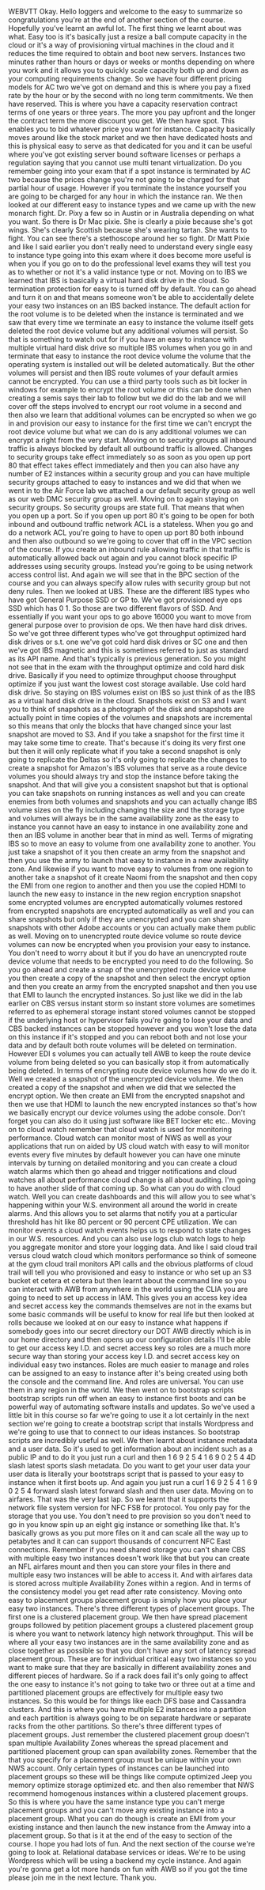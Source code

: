  
 WEBVTT 
 Okay. 
 Hello loggers and welcome to the easy to summarize so congratulations you're at the end of another section 
 of the course. 
 Hopefully you've learnt an awful lot. 
 The first thing we learnt about was what. 
 Easy too is it's basically just a resize a ball compute capacity in the cloud or it's a way of provisioning 
 virtual machines in the cloud and it reduces the time required to obtain and boot new servers. 
 Instances two minutes rather than hours or days or weeks or months depending on where you work and it 
 allows you to quickly scale capacity both up and down as your computing requirements change. 
 So we have four different pricing models for AC two we've got on demand and this is where you pay a 
 fixed rate by the hour or by the second with no long term commitments. 
 We then have reserved. 
 This is where you have a capacity reservation contract terms of one years or three years. 
 The more you pay upfront and the longer the contract term the more discount you get. 
 We then have spot. 
 This enables you to bid whatever price you want for instance. 
 Capacity basically moves around like the stock market and we then have dedicated hosts and this is physical 
 easy to serve as that dedicated for you and it can be useful where you've got existing server bound 
 software licenses or perhaps a regulation saying that you cannot use multi tenant virtualization. 
 Do you remember going into your exam that if a spot instance is terminated by AC two because the prices 
 change you're not going to be charged for that partial hour of usage. 
 However if you terminate the instance yourself you are going to be charged for any hour in which the 
 instance ran. 
 We then looked at our different easy to instance types and we came up with the new monarch fight. 
 Dr. Pixy a few so in Austin or in Australia depending on what you want. 
 So there is Dr Mac pixie. 
 She is clearly a pixie because she's got wings. 
 She's clearly Scottish because she's wearing tartan. 
 She wants to fight. 
 You can see there's a stethoscope around her so fight. 
 Dr Matt Pixie and like I said earlier you don't really need to understand every single easy to instance 
 type going into this exam where it does become more useful is when you if you go on to do the professional 
 level exams they will test you as to whether or not it's a valid instance type or not. 
 Moving on to IBS we learned that IBS is basically a virtual hard disk drive in the cloud. 
 So termination protection for easy to is turned off by default. 
 You can go ahead and turn it on and that means someone won't be able to accidentally delete your easy 
 two instances on an IBS backed instance. 
 The default action for the root volume is to be deleted when the instance is terminated and we saw that 
 every time we terminate an easy to instance the volume itself gets deleted the root device volume but 
 any additional volumes will persist. 
 So that is something to watch out for if you have an easy to instance with multiple virtual hard disk 
 drive so multiple IBS volumes when you go in and terminate that easy to instance the root device volume 
 the volume that the operating system is installed out will be deleted automatically. 
 But the other volumes will persist and then IBS route volumes of your default armies cannot be encrypted. 
 You can use a third party tools such as bit locker in windows for example to encrypt the root volume 
 or this can be done when creating a semis says their lab to follow but we did do the lab and we will 
 cover off the steps involved to encrypt our root volume in a second and then also we learn that additional 
 volumes can be encrypted so when we go in and provision our easy to instance for the first time we can't 
 encrypt the root device volume but what we can do is any additional volumes we can encrypt a right from 
 the very start. 
 Moving on to security groups all inbound traffic is always blocked by default all outbound traffic is 
 allowed. 
 Changes to security groups take effect immediately so as soon as you open up port 80 that effect takes 
 effect immediately and then you can also have any number of E2 instances within a security group and 
 you can have multiple security groups attached to easy to instances and we did that when we went in 
 to the Air Force lab we attached a our default security group as well as our web DMC security group 
 as well. 
 Moving on to again staying on security groups. 
 So security groups are state full. 
 That means that when you open up a port. 
 So if you open up port 80 it's going to be open for both inbound and outbound traffic network ACL is 
 a stateless. 
 When you go and do a network ACL you're going to have to open up port 80 both inbound and then also 
 outbound so we're going to cover that off in the VPC section of the course. 
 If you create an inbound rule allowing traffic in that traffic is automatically allowed back out again 
 and you cannot block specific IP addresses using security groups. 
 Instead you're going to be using network access control list. 
 And again we will see that in the BPC section of the course and you can always specify allow rules with 
 security group but not deny rules. 
 Then we looked at UBS. 
 These are the different IBS types who have got General Purpose SSD or GP to. 
 We've got provisioned eye ops SSD which has 0 1. 
 So those are two different flavors of SSD. 
 And essentially if you want your ops to go above 16000 you want to move from general purpose over to 
 provision de ops. 
 We then have hard disk drives. 
 So we've got three different types who've got throughput optimized hard disk drives or s.t. one we've 
 got cold hard disk drives or SC one and then we've got IBS magnetic and this is sometimes referred to 
 just as standard as its API name. 
 And that's typically is previous generation. 
 So you might not see that in the exam with the throughput optimize and cold hard disk drive. 
 Basically if you need to optimize throughput choose throughput optimize if you just want the lowest 
 cost storage available. 
 Use cold hard disk drive. 
 So staying on IBS volumes exist on IBS so just think of as the IBS as a virtual hard disk drive in the 
 cloud. 
 Snapshots exist on S3 and I want you to think of snapshots as a photograph of the disk and snapshots 
 are actually point in time copies of the volumes and snapshots are incremental so this means that only 
 the blocks that have changed since your last snapshot are moved to S3. 
 And if you take a snapshot for the first time it may take some time to create. 
 That's because it's doing its very first one but then it will only replicate what if you take a second 
 snapshot is only going to replicate the Deltas so it's only going to replicate the changes to create 
 a snapshot for Amazon's IBS volumes that serve as a route device volumes you should always try and stop 
 the instance before taking the snapshot. 
 And that will give you a consistent snapshot but that is optional you can take snapshots on running 
 instances as well and you can create enemies from both volumes and snapshots and you can actually change 
 IBS volume sizes on the fly including changing the size and the storage type and volumes will always 
 be in the same availability zone as the easy to instance you cannot have an easy to instance in one 
 availability zone and then an IBS volume in another bear that in mind as well. 
 Terms of migrating IBS so to move an easy to volume from one availability zone to another. 
 You just take a snapshot of it you then create an army from the snapshot and then you use the army to 
 launch that easy to instance in a new availability zone. 
 And likewise if you want to move easy to volumes from one region to another take a snapshot of it create 
 Naomi from the snapshot and then copy the EMI from one region to another and then you use the copied 
 HDMI to launch the new easy to instance in the new region encryption snapshot some encrypted volumes 
 are encrypted automatically volumes restored from encrypted snapshots are encrypted automatically as 
 well and you can share snapshots but only if they are unencrypted and you can share snapshots with other 
 Adobe accounts or you can actually make them public as well. 
 Moving on to unencrypted route device volume so route device volumes can now be encrypted when you provision 
 your easy to instance. 
 You don't need to worry about it but if you do have an unencrypted route device volume that needs to 
 be encrypted you need to do the following. 
 So you go ahead and create a snap of the unencrypted route device volume you then create a copy of the 
 snapshot and then select the encrypt option and then you create an army from the encrypted snapshot 
 and then you use that EMI to launch the encrypted instances. 
 So just like we did in the lab earlier on CBS versus instant storm so instant store volumes are sometimes 
 referred to as ephemeral storage instant stored volumes cannot be stopped if the underlying host or 
 hypervisor fails you're going to lose your data and CBS backed instances can be stopped however and 
 you won't lose the data on this instance if it's stopped and you can reboot both and not lose your data 
 and by default both route volumes will be deleted on termination. 
 However EDI s volumes you can actually tell AWB to keep the route device volume from being deleted so 
 you can basically stop it from automatically being deleted. 
 In terms of encrypting route device volumes how do we do it. 
 Well we created a snapshot of the unencrypted device volume. 
 We then created a copy of the snapshot and when we did that we selected the encrypt option. 
 We then create an EMI from the encrypted snapshot and then we use that HDMI to launch the new encrypted 
 instances so that's how we basically encrypt our device volumes using the adobe console. 
 Don't forget you can also do it using just software like BET locker etc etc.. 
 Moving on to cloud watch remember that cloud watch is used for monitoring performance. 
 Cloud watch can monitor most of NWS as well as your applications that run on aided by US cloud watch 
 with easy to will monitor events every five minutes by default however you can have one minute intervals 
 by turning on detailed monitoring and you can create a cloud watch alarms which then go ahead and trigger 
 notifications and cloud watches all about performance cloud change is all about auditing. 
 I'm going to have another slide of that coming up. 
 So what can you do with cloud watch. 
 Well you can create dashboards and this will allow you to see what's happening within your W.S. environment 
 all around the world in create alarms. 
 And this allows you to set alarms that notify you at a particular threshold has hit like 80 percent 
 or 90 percent CPE utilization. 
 We can monitor events a cloud watch events helps us to respond to state changes in our W.S. resources. 
 And you can also use logs club watch logs to help you aggregate monitor and store your logging data. 
 And like I said cloud trail versus cloud watch cloud which monitors performance so think of someone 
 at the gym cloud trail monitors API calls and the obvious platforms of cloud trail will tell you who 
 provisioned and easy to instance or who set up an S3 bucket et cetera et cetera but then learnt about 
 the command line so you can interact with AWB from anywhere in the world using the CLIA you are going 
 to need to set up access in IAM. 
 This gives you an access key idea and secret access key the commands themselves are not in the exams 
 but some basic commands will be useful to know for real life but then looked at rolls because we looked 
 at on our easy to instance what happens if somebody goes into our secret directory our DOT AWB directly 
 which is in our home directory and then opens up our configuration details I'll be able to get our access 
 key I.D. and secret access key so roles are a much more secure way than storing your access key I.D. 
 and secret access key on individual easy two instances. 
 Roles are much easier to manage and roles can be assigned to an easy to instance after it's being created 
 using both the console and the command line. 
 And roles are universal. 
 You can use them in any region in the world. 
 We then went on to bootstrap scripts bootstrap scripts run off when an easy to instance first boots 
 and can be powerful way of automating software installs and updates. 
 So we've used a little bit in this course so far we're going to use it a lot certainly in the next section 
 we're going to create a bootstrap script that installs Wordpress and we're going to use that to connect 
 to our ideas instances. 
 So bootstrap scripts are incredibly useful as well. 
 We then learnt about instance metadata and a user data. 
 So it's used to get information about an incident such as a public IP and to do it you just run a curl 
 and then 1 6 9 2 5 4 1 6 9 0 2 5 4 4D slash latest sports slash metadata. 
 Do you want to get your user data your user data is literally your bootstraps script that is passed 
 to your easy to instance when it first boots up. 
 And again you just run a curl 1 6 9 2 5 4 1 6 9 0 2 5 4 forward slash latest forward slash and then 
 user data. 
 Moving on to airfares. 
 That was the very last lap. 
 So we learnt that it supports the network file system version for NFC FSB for protocol. 
 You only pay for the storage that you use. 
 You don't need to pre provision so you don't need to go in you know spin up an eight gig instance or 
 something like that. 
 It's basically grows as you put more files on it and can scale all the way up to petabytes and it can 
 can support thousands of concurrent NFC East connections. 
 Remember if you need shared storage you can't share CBS with multiple easy two instances doesn't work 
 like that but you can create an NFL airfares mount and then you can store your files in there and multiple 
 easy two instances will be able to access it. 
 And with airfares data is stored across multiple Availability Zones within a region. 
 And in terms of the consistency model you get read after rate consistency. 
 Moving onto easy to placement groups placement group is simply how you place your easy two instances. 
 There's three different types of placement groups. 
 The first one is a clustered placement group. 
 We then have spread placement groups followed by petition placement groups a clustered placement group 
 is where you want to network latency high network throughput. 
 This will be where all your easy two instances are in the same availability zone and as close together 
 as possible so that you don't have any sort of latency spread placement group. 
 These are for individual critical easy two instances so you want to make sure that they are basically 
 in different availability zones and different pieces of hardware. 
 So if a rack does fail it's only going to affect the one easy to instance it's not going to take two 
 or three out at a time and partitioned placement groups are effectively for multiple easy two instances. 
 So this would be for things like each DFS base and Cassandra clusters. 
 And this is where you have multiple E2 instances into a partition and each partition is always going 
 to be on separate hardware or separate racks from the other partitions. 
 So there's three different types of placement groups. 
 Just remember the clustered placement group doesn't span multiple Availability Zones whereas the spread 
 placement and partitioned placement group can span availability zones. 
 Remember that the that you specify for a placement group must be unique within your own NWS account. 
 Only certain types of instances can be launched into placement groups so these will be things like compute 
 optimized Jeep you memory optimize storage optimized etc. and then also remember that NWS recommend 
 homogenous instances within a clustered placement groups. 
 So this is where you have the same instance type you can't merge placement groups and you can't move 
 any existing instance into a placement group. 
 What you can do though is create an EMI from your existing instance and then launch the new instance 
 from the Amway into a placement group. 
 So that is it at the end of the easy to section of the course. 
 I hope you had lots of fun. 
 And the next section of the course we're going to look at. 
 Relational database services or ideas. 
 We're to be using Wordpress which will be using a backend my cycle instance. 
 And again you're gonna get a lot more hands on fun with AWB so if you got the time please join me in 
 the next lecture. 
 Thank you.